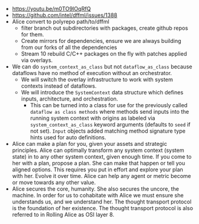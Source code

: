 - https://youtu.be/m0TO9IOqRfQ
- https://github.com/intel/dffml/issues/1388
- Alice convert to polyrepo path/to/dffml
  - filter branch out subdirectories with packages, create github repos for them.
  - Create mirrors for dependencies, ensure we are always building from our forks of all the dependencies
  - Stream 10 rebuild C/C++ packages on the fly with patches applied via overlays.
- We can do `system_context_as_class` but not `dataflow_as_class` because dataflows have no method of execution without an orchestrator.
  - We will switch the overlay infrastructure to work with system contexts instead of dataflows.
  - We will introduce the `SystemContext` data structure which defines inputs, architecture, and orchestration.
    - This can be turned into a class for use for the previously called `dataflow as class methods` where methods send inputs into the running system context with origins as labeled via `system_context_as_class` keyword arguments (defaults to `seed` if not set). `Input` objects added matching method signature type hints used for auto definitions.
- Alice can make a plan for you, given your assets and strategic principles. Alice can optimally transform any system context (system state) in to any other system context, given enough time. If you come to her with a plan, propose a plan. She can make that happen or tell you aligned options. This requires you put in effort and explore your plan with her. Evolve it over time. Alice can help any agent or metric become or move towards any other value.
- Alice secures the core, humanity. She also secures the uncore, the machine. In order for us to cohabitate with Alice we must ensure she understands us, and we understand her. The thought transport protocol is the foundation of her existence. The thought transport protocol is also referred to in Rolling Alice as OSI layer 8.